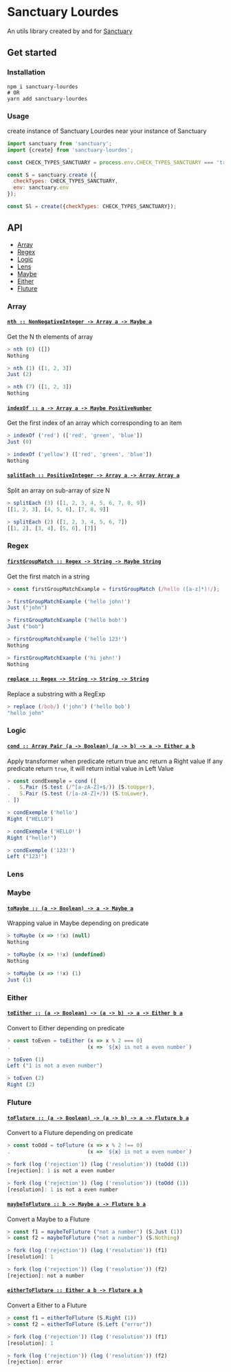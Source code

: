 # Sanctuary Lourdes

An utils library created by and for [Sanctuary](https://sanctuary.js.org/) 

## Get started

### Installation 

```shell
npm i sanctuary-lourdes
# OR
yarn add sanctuary-lourdes
```

### Usage
create instance of Sanctuary Lourdes near your instance of Sanctuary

````js
import sanctuary from 'sanctuary';
import {create} from 'sanctuary-lourdes';

const CHECK_TYPES_SANCTUARY = process.env.CHECK_TYPES_SANCTUARY === 'true';

const S = sanctuary.create ({
  checkTypes: CHECK_TYPES_SANCTUARY,
  env: sanctuary.env
});

const Sl = create({checkTypes: CHECK_TYPES_SANCTUARY});
````

## API

- [Array](#Array)
- [Regex](#Regex)
- [Logic](#Logic)
- [Lens](#Lens)
- [Maybe](#Maybe)
- [Either](#Either)
- [Fluture](#Fluture)


### Array

#### <a href="https://github.com/A1c0/sanctuary-lourdes/blob/main/index.mjs#L25">`nth :: NonNegativeInteger -> Array a -> Maybe a`</a>

Get the N th elements of array

```js
> nth (0) ([])
Nothing

> nth (1) ([1, 2, 3])
Just (2)

> nth (7) ([1, 2, 3])
Nothing
```

#### <a href="https://github.com/A1c0/sanctuary-lourdes/blob/main/index.mjs#L44">`indexOf :: a -> Array a -> Maybe PositiveNumber`</a>

Get the first index of an array which corresponding to an item

```js
> indexOf ('red') (['red', 'green', 'blue'])
Just (0)

> indexOf ('yellow') (['red', 'green', 'blue'])
Nothing
```

#### <a href="https://github.com/A1c0/sanctuary-lourdes/blob/main/index.mjs#L74">`splitEach :: PositiveInteger -> Array a -> Array Array a`</a>

Split an array on sub-array of size N

```js
> splitEach (3) ([1, 2, 3, 4, 5, 6, 7, 8, 9])
[[1, 2, 3], [4, 5, 6], [7, 8, 9]]

> splitEach (2) ([1, 2, 3, 4, 5, 6, 7])
[[1, 2], [3, 4], [5, 6], [7]]
```

### Regex

#### <a href="https://github.com/A1c0/sanctuary-lourdes/blob/main/index.mjs#L98">`firstGroupMatch :: Regex -> String -> Maybe String`</a>

Get the first match in a string

```js
> const firstGroupMatchExample = firstGroupMatch (/hello ([a-z]*)!/);

> firstGroupMatchExample ('hello john!')
Just ("john")

> firstGroupMatchExample ('hello bob!')
Just ("bob")

> firstGroupMatchExample ('hello 123!')
Nothing

> firstGroupMatchExample ('hi john!')
Nothing
```

#### <a href="https://github.com/A1c0/sanctuary-lourdes/blob/main/index.mjs#L127">`replace :: Regex -> String -> String -> String`</a>

Replace a substring with a RegExp

```js
> replace (/bob/) ('john') ('hello bob')
"hello john"
```

### Logic

#### <a href="https://github.com/A1c0/sanctuary-lourdes/blob/main/index.mjs#L144">`cond :: Array Pair (a -> Boolean) (a -> b) -> a -> Either a b`</a>

Apply transformer when predicate return true anc return a Right value
If any predicate return `true`, it will return initial value in Left Value

```js
> const condExemple = cond ([
.   S.Pair (S.test (/^[a-zA-Z]+$/)) (S.toUpper),
.   S.Pair (S.test (/[a-zA-Z]+/)) (S.toLower),
. ])

> condExemple ('hello')
Right ("HELLO")

> condExemple ('HELLO!')
Right ("hello!")

> condExemple ('123!')
Left ("123!")
```

### Lens

### Maybe

#### <a href="https://github.com/A1c0/sanctuary-lourdes/blob/main/index.mjs#L195">`toMaybe :: (a -> Boolean) -> a -> Maybe a`</a>

Wrapping value in Maybe depending on predicate

```js
> toMaybe (x => !!x) (null)
Nothing

> toMaybe (x => !!x) (undefined)
Nothing

> toMaybe (x => !!x) (1)
Just (1)
```

### Either

#### <a href="https://github.com/A1c0/sanctuary-lourdes/blob/main/index.mjs#L219">`toEither :: (a -> Boolean) -> (a -> b) -> a -> Either b a`</a>

Convert to Either depending on predicate

```js
> const toEven = toEither (x => x % 2 === 0)
.                         (x => `${x} is not a even number`)

> toEven (1)
Left ("1 is not a even number")

> toEven (2)
Right (2)
```

### Fluture

#### <a href="https://github.com/A1c0/sanctuary-lourdes/blob/main/index.mjs#L248">`toFluture :: (a -> Boolean) -> (a -> b) -> a -> Fluture b a`</a>

Convert to a Fluture depending on predicate

```js
> const toOdd = toFluture (x => x % 2 !== 0)
.                         (x => `${x} is not a even number`)

> fork (log ('rejection')) (log ('resolution')) (toOdd (1))
[rejection]: 1 is not a even number

> fork (log ('rejection')) (log ('resolution')) (toOdd (1))
[resolution]: 1 is not a even number
```

#### <a href="https://github.com/A1c0/sanctuary-lourdes/blob/main/index.mjs#L267">`maybeToFluture :: b -> Maybe a -> Fluture b a`</a>

Convert a Maybe to a Fluture

```js
> const f1 = maybeToFluture ("not a number") (S.Just (1))
> const f2 = maybeToFluture ("not a number") (S.Nothing)

> fork (log ('rejection')) (log ('resolution')) (f1)
[resolution]: 1

> fork (log ('rejection')) (log ('resolution')) (f2)
[rejection]: not a number
```

#### <a href="https://github.com/A1c0/sanctuary-lourdes/blob/main/index.mjs#L289">`eitherToFluture :: Either a b -> Fluture a b`</a>

Convert a Either to a Fluture

```js
> const f1 = eitherToFluture (S.Right (1))
> const f2 = eitherToFluture (S.Left ("error"))

> fork (log ('rejection')) (log ('resolution')) (f1)
[resolution]: 1

> fork (log ('rejection')) (log ('resolution')) (f2)
[rejection]: error
```

